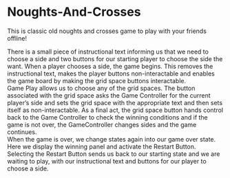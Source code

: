 # Noughts-And-Crosses
 This is classic old noughts and crosses game to play with your friends offline! <br>

There is a small piece of instructional text informing us that we need to choose a side and two buttons for our starting player to choose the side the want.
When a player chooses a side, the game begins. This removes the instructional text, makes the player buttons non-interactable and enables the game board by making the grid space buttons interactable.  <br>
Game Play allows us to choose any of the grid spaces. The button associated with the grid space asks the Game Controller for the current player’s side and sets the grid space with the appropriate text and then sets itself as non-interactable. As a final act, the grid space button hands control back to the Game Controller to check the winning conditions and if the game is not over, the GameController changes sides and the game continues.  <br>
When the game is over, we change states again into our game over state. Here we display the winning panel and activate the Restart Button. <br>
Selecting the Restart Button sends us back to our starting state and we are waiting to play, with our instructional text and buttons for our player to choose a side.

